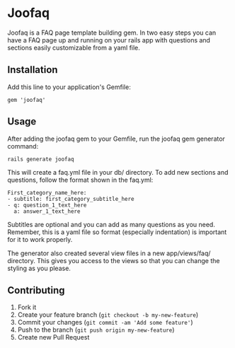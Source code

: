 # Joofaq

Joofaq is a FAQ page template building gem.  In two easy steps you can have a FAQ page up and running on your rails app with questions and sections easily customizable from a yaml file.

## Installation

Add this line to your application's Gemfile:

    gem 'joofaq'


## Usage

After adding the joofaq gem to your Gemfile, run the joofaq gem generator command:

    rails generate joofaq

This will create a faq.yml file in your db/ directory. To add new sections and questions, follow the format shown in the faq.yml:

    First_category_name_here:
    - subtitle: first_category_subtitle_here
    - q: question_1_text_here
      a: answer_1_text_here

Subtitles are optional and you can add as many questions as you need. Remember, this is a yaml file so format (especially indentation) is important for it to work properly.

The generator also created several view files in a new app/views/faq/ directory.  This gives you access to the views so that you can change the styling as you please.

## Contributing

1. Fork it
2. Create your feature branch (`git checkout -b my-new-feature`)
3. Commit your changes (`git commit -am 'Add some feature'`)
4. Push to the branch (`git push origin my-new-feature`)
5. Create new Pull Request
